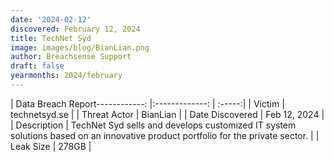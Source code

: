 ```yaml
---
date: '2024-02-12'
discovered: February 12, 2024
title: TechNet Syd
image: images/blog/BianLian.png
author: Breachsense Support
draft: false
yearmonths: 2024/february
---
```


| Data Breach Report------------:     |:-------------:    | :-----:|
| Victim      | technetsyd.se      | 
| Threat Actor      | BianLian      | 
| Date Discovered      | Feb 12, 2024      | 
| Description      | TechNet Syd sells and develops customized IT system solutions based on an innovative product portfolio for the private sector.      | 
| Leak Size      | 278GB      | 

